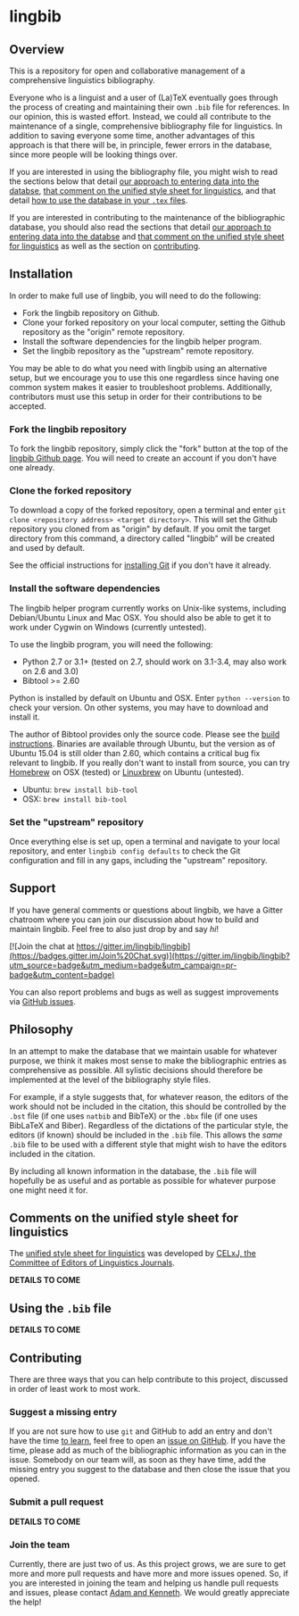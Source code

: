 # lingbib

## Overview

This is a repository for open and collaborative management of a comprehensive linguistics bibliography.

Everyone who is a linguist and a user of (La)TeX eventually goes through the process of creating and maintaining their own `.bib` file for references. In our opinion, this is wasted effort. Instead, we could all contribute to the maintenance of a single, comprehensive bibliography file for linguistics. In addition to saving everyone some time, another advantages of this approach is that there will be, in principle, fewer errors in the database, since more people will be looking things over.

If you are interested in using the bibliography file, you might wish to read the sections below that detail [our approach to entering data into the databse][phil], [that comment on the unified style sheet for linguistics][ussl], and that detail [how to use the database in your `.tex` files][use].

If you are interested in contributing to the maintenance of the bibliographic database, you should also read the sections that detail [our approach to entering data into the databse][phil] and [that comment on the unified style sheet for linguistics][ussl] as well as the section on [contributing][contrib].

## Installation

In order to make full use of lingbib, you will need to do the following:
* Fork the lingbib repository on Github.
* Clone your forked repository on your local computer, setting the Github repository as the "origin" remote repository.
* Install the software dependencies for the lingbib helper program.
* Set the lingbib repository as the "upstream" remote repository.

You may be able to do what you need with lingbib using an alternative setup, but we encourage you to use this one regardless since having one common system makes it easier to troubleshoot problems. Additionally, contributors must use this setup in order for their contributions to be accepted.

### Fork the lingbib repository

To fork the lingbib repository, simply click the "fork" button at the top of the [lingbib Github page][lingbib]. You will need to create an account if you don't have one already.

### Clone the forked repository

To download a copy of the forked repository, open a terminal and enter `git clone <repository address> <target directory>`. This will set the Github repository you cloned from as "origin" by default. If you omit the target directory from this command, a directory called "lingbib" will be created and used by default.

See the official instructions for [installing Git][install-git] if you don't have it already.

### Install the software dependencies

The lingbib helper program currently works on Unix-like systems, including Debian/Ubuntu Linux and Mac OSX. You should also be able to get it to work under Cygwin on Windows (currently untested).

To use the lingbib program, you will need the following:
* Python 2.7 or 3.1+ (tested on 2.7, should work on 3.1-3.4, may also work on 2.6 and 3.0)
* Bibtool >= 2.60

Python is installed by default on Ubuntu and OSX. Enter `python --version` to check your version. On other systems, you may have to download and install it.

The author of Bibtool provides only the source code. Please see the [build instructions][build-bibtool]. Binaries are available through Ubuntu, but the version as of Ubuntu 15.04 is still older than 2.60, which contains a critical bug fix relevant to lingbib. If you really don't want to install from source, you can try [Homebrew][homebrew] on OSX (tested) or [Linuxbrew][linuxbrew] on Ubuntu (untested).
* Ubuntu: `brew install bib-tool`
* OSX:    `brew install bib-tool`

### Set the "upstream" repository

Once everything else is set up, open a terminal and navigate to your local repository, and enter `lingbib config defaults` to check the Git configuration and fill in any gaps, including the "upstream" repository.

## Support

If you have general comments or questions about lingbib, we have a Gitter chatroom where you can join our discussion about how to build and maintain lingbib. Feel free to also just drop by and say *hi*!

[![Join the chat at https://gitter.im/lingbib/lingbib](https://badges.gitter.im/Join%20Chat.svg)](https://gitter.im/lingbib/lingbib?utm_source=badge&utm_medium=badge&utm_campaign=pr-badge&utm_content=badge)

You can also report problems and bugs as well as suggest improvements via [GitHub issues][issue].

## Philosophy

In an attempt to make the database that we maintain usable for whatever purpose, we think it makes most sense to make the bibliographic entries as comprehensive as possible. All sylistic decisions should therefore be implemented at the level of the bibliography style files.

For example, if a style suggests that, for whatever reason, the editors of the work should not be included in the citation, this should be controlled by the `.bst` file (if one uses `natbib` and BibTeX) or the `.bbx` file (if one uses BibLaTeX and Biber). Regardless of the dictations of the particular style, the editors (if known) should be included in the `.bib` file. This allows the *same* `.bib` file to be used with a different style that might wish to have the editors included in the citation.

By including all known information in the database, the `.bib` file will hopefully be as useful and as portable as possible for whatever purpose one might need it for.

## Comments on the unified style sheet for linguistics

The [unified style sheet for linguistics][uss] was developed by [CELxJ, the Committee of Editors of Linguistics Journals][CELxJ].

**DETAILS TO COME**

## Using the `.bib` file

**DETAILS TO COME**

## Contributing

There are three ways that you can help contribute to this project, discussed in order of least work to most work.

### Suggest a missing entry

If you are not sure how to use `git` and GitHub to add an entry and don't have the time [to learn][pr], feel free to open an [issue on GitHub][issue]. If you have the time, please add as much of the bibliographic information as you can in the issue. Somebody on our team will, as soon as they have time, add the missing entry you suggest to the database and then close the issue that you opened.

### Submit a pull request

**DETAILS TO COME**

### Join the team

Currently, there are just two of us. As this project grows, we are sure to get more and more pull requests and have more and more issues opened. So, if you are interested in joining the team and helping us handle pull requests and issues, please contact [Adam and Kenneth][email]. We would greatly appreciate the help!

[lingbib]: https://github.com/lingbib/lingbib
[install-git]: https://git-scm.com/book/en/v2/Getting-Started-Installing-Git
[build-bibtool]: https://github.com/ge-ne/bibtool/blob/master/README
[homebrew]: http://brew.sh/
[linuxbrew]: https://github.com/Homebrew/linuxbrew
[phil]: https://github.com/lingbib/lingbib#philosophy
[ussl]: https://github.com/lingbib/lingbib#comments-on-the-unified-style-sheet-for-linguistics
[uss]: http://celxj.org/downloads/UnifiedStyleSheet.pdf
[CELxJ]: http://celxj.org/
[use]: https://github.com/lingbib/lingbib#using-the-bib-file
[contrib]: https://github.com/lingbib/lingbib#contributing
[pr]: https://github.com/lingbib/lingbib#submit-a-pull-request
[issue]: https://github.com/lingbib/lingbib/issues
[email]: mailto:adam.liter@gmail.com,khanson679@gmail.com
